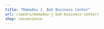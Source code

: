 ```yaml
---
title: "Mamadou J. Bah Business Center"
url: /zwedru/mamadou-j-bah-business-center/
shop: convenience
---
```

